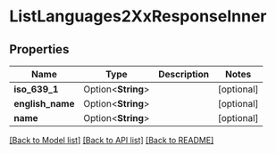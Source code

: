 # ListLanguages2XxResponseInner

## Properties

Name | Type | Description | Notes
------------ | ------------- | ------------- | -------------
**iso_639_1** | Option<**String**> |  | [optional]
**english_name** | Option<**String**> |  | [optional]
**name** | Option<**String**> |  | [optional]

[[Back to Model list]](../README.md#documentation-for-models) [[Back to API list]](../README.md#documentation-for-api-endpoints) [[Back to README]](../README.md)


